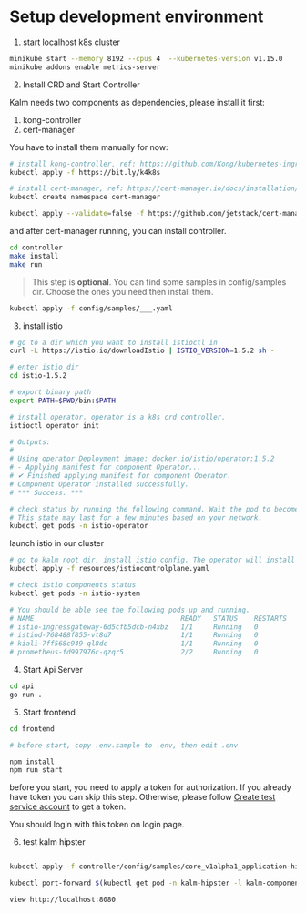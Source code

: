 # Setup development environment

1. start localhost k8s cluster

```bash
minikube start --memory 8192 --cpus 4  --kubernetes-version v1.15.0
minikube addons enable metrics-server
```

2. Install CRD and Start Controller

Kalm needs two components as dependencies, please install it first:

1. kong-controller
2. cert-manager

You have to install them manually for now:

```bash
# install kong-controller, ref: https://github.com/Kong/kubernetes-ingress-controller#get-started
kubectl apply -f https://bit.ly/k4k8s

# install cert-manager, ref: https://cert-manager.io/docs/installation/kubernetes/#installing-with-regular-manifests
kubectl create namespace cert-manager

kubectl apply --validate=false -f https://github.com/jetstack/cert-manager/releases/download/v0.13.1/cert-manager.yaml
```

and after cert-manager running, you can install controller.

```bash
cd controller
make install
make run
```

> This step is **optional**. You can find some samples in config/samples dir. Choose the ones you need then install them.

```bash
kubectl apply -f config/samples/___.yaml
```

3. install istio

```bash
# go to a dir which you want to install istioctl in
curl -L https://istio.io/downloadIstio | ISTIO_VERSION=1.5.2 sh -

# enter istio dir
cd istio-1.5.2

# export binary path
export PATH=$PWD/bin:$PATH

# install operator. operator is a k8s crd controller.
istioctl operator init

# Outputs:
#
# Using operator Deployment image: docker.io/istio/operator:1.5.2
# - Applying manifest for component Operator...
# ✔ Finished applying manifest for component Operator.
# Component Operator installed successfully.
# *** Success. ***

# check status by running the following command. Wait the pod to become ready.
# This state may last for a few minutes based on your network.
kubectl get pods -n istio-operator
```

launch istio in our cluster

```bash
# go to kalm root dir, install istio config. The operator will install istio components for us.
kubectl apply -f resources/istiocontrolplane.yaml

# check istio components status
kubectl get pods -n istio-system

# You should be able see the following pods up and running.
# NAME                                    READY   STATUS    RESTARTS   AGE
# istio-ingressgateway-6d5cfb5dcb-n4xbz   1/1     Running   0          9h
# istiod-768488f855-vt8d7                 1/1     Running   0          9h
# kiali-7ff568c949-ql8dc                  1/1     Running   0          5h10m
# prometheus-fd997976c-qzqr5              2/2     Running   0          9h
```

4. Start Api Server

```bash
cd api
go run .
```

5. Start frontend

```bash
cd frontend

# before start, copy .env.sample to .env, then edit .env

npm install
npm run start
```

before you start, you need to apply a token for authorization. If you already have token you can skip this step. Otherwise, please follow [Create test service account](./create-test-service-account.md) to get a token.

You should login with this token on login page.

6. test kalm hipster

```bash

kubectl apply -f controller/config/samples/core_v1alpha1_application-hipster.yaml

kubectl port-forward $(kubectl get pod -n kalm-hipster -l kalm-component=frontend  -o jsonpath='{.items[0].metadata.name}') -n kalm-hipster 8080:8080

view http://localhost:8080
```
